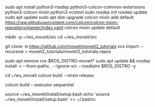 sudo apt install python3-rosdep python3-colcon-common-extensions python3-colcon-mixin python3-vcstool
sudo rosdep init
rosdep update
sudo apt update
sudo apt dist-upgrade
colcon mixin add default https://raw.githubusercontent.com/colcon/colcon-mixin-repository/master/index.yaml
colcon mixin update default

mkdir -p ~/ws_moveit/src
cd ~/ws_moveit/src

git clone -b <branch> https://github.com/moveit/moveit2_tutorials
vcs import --recursive < moveit2_tutorials/moveit2_tutorials.repos

sudo apt remove ros-$ROS_DISTRO-moveit*
sudo apt update && rosdep install -r --from-paths . --ignore-src --rosdistro $ROS_DISTRO -y

cd ~/ws_moveit
colcon build --mixin release

colcon build --executor sequential

source ~/ws_moveit/install/setup.bash
echo 'source ~/ws_moveit/install/setup.bash' >> ~/.bashrc
